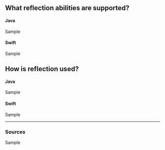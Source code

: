 ## What reflection abilities are supported?
#### Java
Sample
#### Swift
Sample

## How is reflection used?
#### Java
Sample
#### Swift
Sample

----

### Sources
Sample
